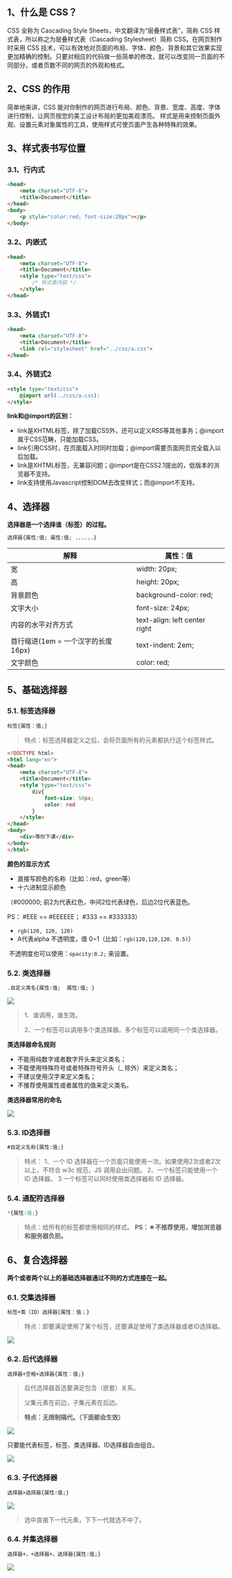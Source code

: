 ## 1、什么是 CSS？

CSS 全称为 Cascading Style Sheets，中文翻译为“层叠样式表”，简称 CSS 样式表，所以称之为层叠样式表（Cascading Stylesheet）简称 CSS。在网页制作时采用 CSS 技术，可以有效地对页面的布局、字体、颜色、背景和其它效果实现更加精确的控制。只要对相应的代码做一些简单的修改，就可以改变同一页面的不同部分，或者页数不同的网页的外观和格式。



## 2、CSS 的作用

简单地来讲，CSS 能对你制作的网页进行布局、颜色、背景、宽度、高度、字体进行控制，让网页按您的美工设计布局的更加美观漂亮。 样式是用来控制页面外观、设置元素对象属性的工具，使用样式可使页面产生各种特殊的效果。



## 3、样式表书写位置

### 3.1、行内式

```html
<head>
	<meta charset="UTF-8">
	<title>Document</title>
</head>
<body>
    <p style="color:red; font-size:20px"></p>
</body>
```

### 3.2、内嵌式

```html
<head>
	<meta charset="UTF-8">
	<title>Document</title>
	<style type="text/css">
	    /* 样式表内容 */
	</style>
</head>
```

### 3.3、外链式1

```html
<head>
	<meta charset="UTF-8">
	<title>Document</title>
	<link rel="stylesheet" href="../css/a.css">
</head>
```

### 3.4、外链式2

```html
<style type="text/css">
    @import url(../css/a.css);
</style>
```



**link和@import的区别：**

- link是XHTML标签，除了加载CSS外，还可以定义RSS等其他事务；@import属于CSS范畴，只能加载CSS。
- link引用CSS时，在页面载入时同时加载；@import需要页面网页完全载入以后加载。
- link是XHTML标签，无兼容问题；@import是在CSS2.1提出的，低版本的浏览器不支持。
- link支持使用Javascript控制DOM去改变样式；而@import不支持。



## 4、选择器

**选择器是一个选择谁（标签）的过程。**



```html
选择器{属性:值; 属性:值; ......}
```

| 解释                      | 属性：值                          |
| ----------------------- | ----------------------------- |
| 宽                       | width: 20px;                  |
| 高                       | height: 20px;                 |
| 背景颜色                    | background-color: red;        |
| 文字大小                    | font-size: 24px;              |
| 内容的水平对齐方式               | text-align: left center right |
| 首行缩进(1em = 一个汉字的长度16px) | text-indent: 2em;             |
| 文字颜色                    | color: red;                   |



## 5、基础选择器

### 5.1. 标签选择器

```html
标签{属性：值;}
```

> 特点：标签选择器定义之后，会将页面所有的元素都执行这个标签样式。

```html
<!DOCTYPE html>
<html lang="en">
<head>
	<meta charset="UTF-8">
	<title>Document</title>
	<style type="text/css">
		div{
			font-size: 50px;
			color: red
		}
	</style>
</head>
<body>
	<div>等你下课</div>
</body>
</html>
```



**颜色的显示方式**

- 直接写颜色的名称（比如：red，green等）
- 十六进制显示颜色

（#000000; 前2为代表红色，中间2位代表绿色，后边2位代表蓝色。

   PS：  #EEE == #EEEEEE； #333 == #333333）

- `rgb(120, 120, 120)`
- A代表alpha 不透明度，值 0~1（比如：`rgb(120,120,120. 0.5)`）

​      不透明度也可以使用：`opacity:0.2;` 来设置。




### 5.2. 类选择器

```html
.自定义类名{属性:值;  属性:值; }
```

![](./images/tp1.png)



> 1、谁调用，谁生效。
>
> 2、一个标签可以调用多个类选择器。多个标签可以调用同一个类选择器。



**类选择器命名规则**

- 不能用纯数字或者数字开头来定义类名；
- 不能使用特殊符号或者特殊符号开头（_ 除外）来定义类名；
- 不建议使用汉字来定义类名；
- 不推荐使用属性或者属性的值来定义类名。



**类选择器常用的命名**

![](./images/tp2.png)





### 5.3. ID选择器

```html
#自定义名称{属性:值;}
```

> 特点： 
> 1、一个 ID 选择器在一个页面只能使用一次。如果使用2次或者2次以上，不符合 w3c 规范，JS 调用会出问题。
> 2、一个标签只能使用一个 ID 选择器。
> 3.一个标签可以同时使用类选择器和 ID 选择器。



### 5.4. 通配符选择器

```css
*{属性:值;}
```

> 特点：给所有的标签都使用相同的样式。
> **PS：★不推荐使用，增加浏览器和服务器负担。**



## 6、复合选择器

**两个或者两个以上的基础选择器通过不同的方式连接在一起。**



### 6.1. 交集选择器

```html
标签+类（ID）选择器{属性：值；}
```

> 特点：即要满足使用了某个标签，还要满足使用了类选择器或者ID选择器。

![](./images/tp3.png)



### 6.2. 后代选择器

```html
选择器+空格+选择器{属性：值;}
```

> 后代选择器首选要满足包含（嵌套）关系。
>
> 父集元素在前边，子集元素在后边。
>
> **特点：无限制隔代。（下面都会生效）**


![](./images/tp4.png)


只要能代表标签，标签、类选择器、ID选择器自由组合。

![](./images/tp5.png)



### 6.3. 子代选择器

```html
选择器>选择器{属性:值;}
```

![](./images/tp6.png)


> 选中直接下一代元素，下下一代就选不中了。



### 6.4. 并集选择器

```html
选择器+，+选择器+，选择器{属性:值;}
```

![](./images/tp7.png)






